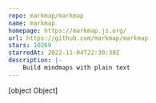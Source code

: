 ```yaml
---
repo: markmap/markmap
name: markmap
homepage: https://markmap.js.org/
url: https://github.com/markmap/markmap
stars: 10269
starredAt: 2022-11-04T22:30:30Z
description: |-
    Build mindmaps with plain text
---
```


[object Object]
